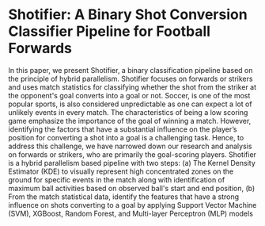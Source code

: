 # Shotifier: A Binary Shot Conversion Classifier Pipeline for Football Forwards

In this paper, we present Shotifier, a binary classification pipeline based on the principle of hybrid parallelism. Shotifier focuses on forwards or strikers and uses match statistics for classifying whether the shot from the striker at the opponent's goal converts into a goal or not. Soccer, is one of the most popular sports, is also considered unpredictable as one can expect a lot of unlikely events in every match. The characteristics of being a low scoring game emphasize the importance of the goal of winning a match. However, identifying the factors that have a substantial influence on the player’s position for converting a shot into a goal is a challenging task. Hence, to address this challenge, we have narrowed down our research and analysis on forwards or strikers, who are primarily the goal-scoring players. Shotifier is a hybrid parallelism based pipeline with two steps: (a) The Kernel Density Estimator (KDE) to visually represent high concentrated zones on the ground for specific events in the match along with identification of maximum ball activities based on observed ball's start and end position, (b) From the match statistical data, identify the features that have a strong influence on shots converting to a goal by applying Support Vector Machine (SVM), XGBoost, Random Forest, and Multi-layer Perceptron (MLP) models

